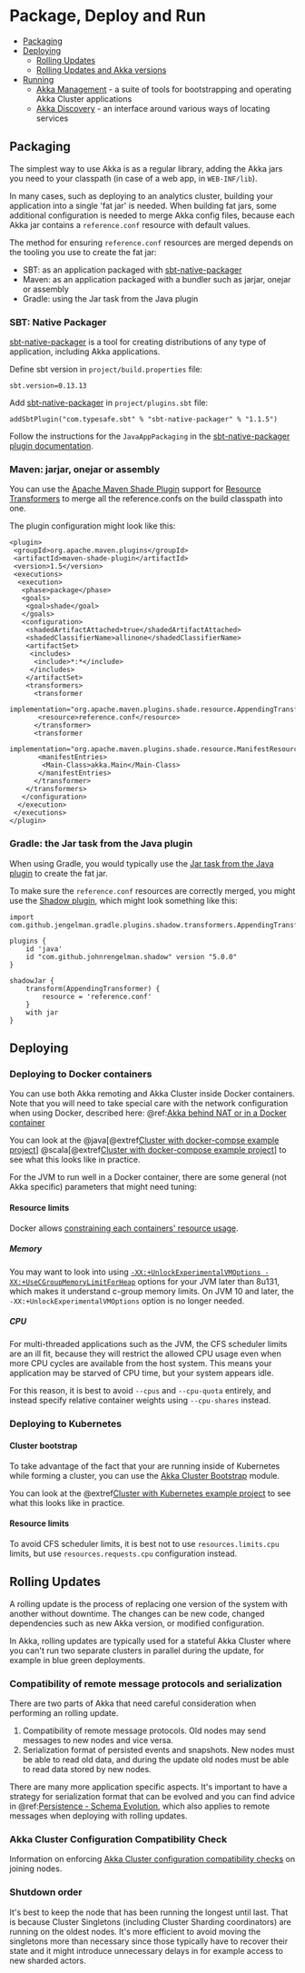 # Package, Deploy and Run
 
* [Packaging](#packaging)
* [Deploying](#deploying)
    - [Rolling Updates](#rolling-updates)
    - [Rolling Updates and Akka versions](project/rolling-update.md)
* [Running]()
    - [Akka Management](https://doc.akka.io/docs/akka-management/current/) - a suite of tools for bootstrapping and operating Akka Cluster applications
    - [Akka Discovery](discovery/index.md) - an interface around various ways of locating services 

## Packaging

The simplest way to use Akka is as a regular library, adding the Akka jars you
need to your classpath (in case of a web app, in `WEB-INF/lib`).

In many cases, such as deploying to an analytics cluster, building your application into a single 'fat jar' is needed.
When building fat jars, some additional configuration is needed to merge Akka config files, because each Akka jar
contains a `reference.conf` resource with default values.

The method for ensuring `reference.conf` resources are merged depends on the tooling you use to create the fat jar:

 * SBT: as an application packaged with [sbt-native-packager](https://github.com/sbt/sbt-native-packager)
 * Maven: as an application packaged with a bundler such as jarjar, onejar or assembly
 * Gradle: using the Jar task from the Java plugin
 
### SBT: Native Packager

[sbt-native-packager](https://github.com/sbt/sbt-native-packager) is a tool for creating
distributions of any type of application, including Akka applications.

Define sbt version in `project/build.properties` file:

```none
sbt.version=0.13.13
```

Add [sbt-native-packager](https://github.com/sbt/sbt-native-packager) in `project/plugins.sbt` file:

```none
addSbtPlugin("com.typesafe.sbt" % "sbt-native-packager" % "1.1.5")
```

Follow the instructions for the `JavaAppPackaging` in the [sbt-native-packager plugin documentation](http://sbt-native-packager.readthedocs.io/en/latest/archetypes/java_app/index.html).

### Maven: jarjar, onejar or assembly

You can use the [Apache Maven Shade Plugin](http://maven.apache.org/plugins/maven-shade-plugin)
support for [Resource Transformers](http://maven.apache.org/plugins/maven-shade-plugin/examples/resource-transformers.html#AppendingTransformer)
to merge all the reference.confs on the build classpath into one.

The plugin configuration might look like this:

```
<plugin>
 <groupId>org.apache.maven.plugins</groupId>
 <artifactId>maven-shade-plugin</artifactId>
 <version>1.5</version>
 <executions>
  <execution>
   <phase>package</phase>
   <goals>
    <goal>shade</goal>
   </goals>
   <configuration>
    <shadedArtifactAttached>true</shadedArtifactAttached>
    <shadedClassifierName>allinone</shadedClassifierName>
    <artifactSet>
     <includes>
      <include>*:*</include>
     </includes>
    </artifactSet>
    <transformers>
      <transformer
       implementation="org.apache.maven.plugins.shade.resource.AppendingTransformer">
       <resource>reference.conf</resource>
      </transformer>
      <transformer
       implementation="org.apache.maven.plugins.shade.resource.ManifestResourceTransformer">
       <manifestEntries>
        <Main-Class>akka.Main</Main-Class>
       </manifestEntries>
      </transformer>
    </transformers>
   </configuration>
  </execution>
 </executions>
</plugin>
```


### Gradle: the Jar task from the Java plugin

When using Gradle, you would typically use the
[Jar task from the Java plugin](https://www.baeldung.com/gradle-fat-jar)
to create the fat jar.

To make sure the `reference.conf` resources are correctly merged, you might
use the [Shadow plugin](https://imperceptiblethoughts.com/shadow/), which might
look something like this:

```
import com.github.jengelman.gradle.plugins.shadow.transformers.AppendingTransformer

plugins {
    id 'java'
    id "com.github.johnrengelman.shadow" version "5.0.0"
}

shadowJar {
    transform(AppendingTransformer) {
        resource = 'reference.conf'
    }
    with jar
}
```

## Deploying

### Deploying to Docker containers

You can use both Akka remoting and Akka Cluster inside Docker containers. Note
that you will need to take special care with the network configuration when using Docker,
described here: @ref:[Akka behind NAT or in a Docker container](remoting-artery.md#remote-configuration-nat-artery)

You can look at the
@java[@extref[Cluster with docker-compse example project](samples:akka-sample-cluster-docker-compose-java)]
@scala[@extref[Cluster with docker-compose example project](samples:akka-sample-cluster-docker-compose-scala)]
to see what this looks like in practice.

For the JVM to run well in a Docker container, there are some general (not Akka specific) parameters that might need tuning:

#### Resource limits

Docker allows [constraining each containers' resource usage](https://docs.docker.com/config/containers/resource_constraints/).

##### Memory

You may want to look into using [`-XX:+UnlockExperimentalVMOptions -XX:+UseCGroupMemoryLimitForHeap`](https://dzone.com/articles/running-a-jvm-in-a-container-without-getting-kille) options for your JVM later than 8u131, which makes it understand c-group memory limits. On JVM 10 and later, the `-XX:+UnlockExperimentalVMOptions` option is no longer needed.

##### CPU

For multi-threaded applications such as the JVM, the CFS scheduler limits are an ill fit, because they will restrict
the allowed CPU usage even when more CPU cycles are available from the host system. This means your application may be
starved of CPU time, but your system appears idle.

For this reason, it is best to avoid `--cpus` and `--cpu-quota` entirely, and instead specify relative container weights using `--cpu-shares` instead.

### Deploying to Kubernetes

#### Cluster bootstrap

To take advantage of the fact that your are running inside of Kubernetes while forming a cluster, you can use the [Akka Cluster Bootstrap](https://doc.akka.io/docs/akka-management/current/bootstrap/) module.

You can look at the
@extref[Cluster with Kubernetes example project](samples:akka-sample-cluster-kubernetes-java)
to see what this looks like in practice.

#### Resource limits

To avoid CFS scheduler limits, it is best not to use `resources.limits.cpu` limits, but use `resources.requests.cpu` configuration instead.


## Rolling Updates

A rolling update is the process of replacing one version of the system with another without downtime.
The changes can be new code, changed dependencies such as new Akka version, or modified configuration.

In Akka, rolling updates are typically used for a stateful Akka Cluster where you can't run two separate clusters in
parallel during the update, for example in blue green deployments.

### Compatibility of remote message protocols and serialization

There are two parts of Akka that need careful consideration when performing an rolling update.

1. Compatibility of remote message protocols. Old nodes may send messages to new nodes and vice versa.
1. Serialization format of persisted events and snapshots. New nodes must be able to read old data, and
   during the update old nodes must be able to read data stored by new nodes.

There are many more application specific aspects. It's important to have a strategy for serialization
format that can be evolved and you can find advice in
@ref:[Persistence - Schema Evolution](persistence-schema-evolution.md), which also applies to
remote messages when deploying with rolling updates.

### Akka Cluster Configuration Compatibility Check

Information on enforcing [Akka Cluster configuration compatibility checks](cluster-usage.md#configuration-compatibility-check) on joining nodes.

### Shutdown order

It's best to keep the node that has been running the longest until last. That is because
Cluster Singletons (including Cluster Sharding coordinators) are running on the oldest nodes. It's more
efficient to avoid moving the singletons more than necessary since those typically have to recover
their state and it might introduce unnecessary delays in for example access to new sharded actors.
